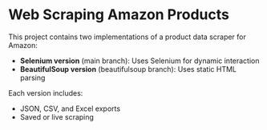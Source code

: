 # Web Scraping Amazon Products

This project contains two implementations of a product data scraper for Amazon:

- **Selenium version** (main branch): Uses Selenium for dynamic interaction
- **BeautifulSoup version** (beautifulsoup branch): Uses static HTML parsing

Each version includes:
- JSON, CSV, and Excel exports
- Saved or live scraping
